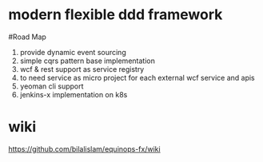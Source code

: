 # modern flexible ddd framework

#Road Map
1. provide dynamic event sourcing
2. simple cqrs pattern base implementation
3. wcf & rest support as service registry
4. to need service as micro project for each external wcf service and apis
5. yeoman cli support
6. jenkins-x implementation on k8s

# wiki
https://github.com/bilalislam/equinops-fx/wiki
